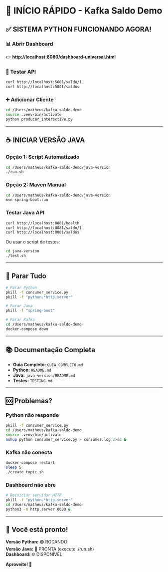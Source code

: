 # 🎯 INÍCIO RÁPIDO - Kafka Saldo Demo

## ✅ SISTEMA PYTHON FUNCIONANDO AGORA!

### 📊 Abrir Dashboard
👉 **http://localhost:8080/dashboard-universal.html**

### 🧪 Testar API
```bash
curl http://localhost:5001/saldo/1
curl http://localhost:5001/saldos
```

### ➕ Adicionar Cliente
```bash
cd /Users/matheus/kafka-saldo-demo
source .venv/bin/activate
python producer_interactive.py
```

---

## ☕ INICIAR VERSÃO JAVA

### Opção 1: Script Automatizado
```bash
cd /Users/matheus/kafka-saldo-demo/java-version
./run.sh
```

### Opção 2: Maven Manual
```bash
cd /Users/matheus/kafka-saldo-demo/java-version
mvn spring-boot:run
```

### Testar Java API
```bash
curl http://localhost:8081/health
curl http://localhost:8081/saldo/1
curl http://localhost:8081/saldos
```

Ou usar o script de testes:
```bash
cd java-version
./test.sh
```

---

## 🛑 Parar Tudo

```bash
# Parar Python
pkill -f consumer_service.py
pkill -f "python.*http.server"

# Parar Java
pkill -f "spring-boot"

# Parar Kafka
cd /Users/matheus/kafka-saldo-demo
docker-compose down
```

---

## 📚 Documentação Completa

- **Guia Completo:** `GUIA_COMPLETO.md`
- **Python:** `README.md`
- **Java:** `java-version/README.md`
- **Testes:** `TESTING.md`

---

## 🆘 Problemas?

### Python não responde
```bash
pkill -f consumer_service.py
cd /Users/matheus/kafka-saldo-demo
source .venv/bin/activate
nohup python consumer_service.py > consumer.log 2>&1 &
```

### Kafka não conecta
```bash
docker-compose restart
sleep 5
./create_topic.sh
```

### Dashboard não abre
```bash
# Reiniciar servidor HTTP
pkill -f "python.*http.server"
cd /Users/matheus/kafka-saldo-demo
python3 -m http.server 8080 &
```

---

## 🎉 Você está pronto!

**Versão Python:** 🟢 RODANDO  
**Versão Java:** 🔵 PRONTA (execute ./run.sh)  
**Dashboard:** 🌐 DISPONÍVEL  

**Aproveite! 🚀**
